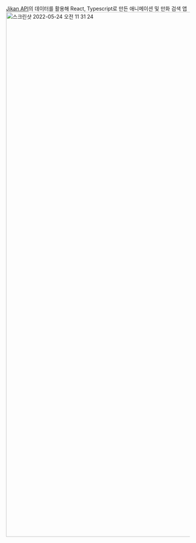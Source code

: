 [Jikan API](https://docs.api.jikan.moe/)의 데이터를 활용해 React, Typescript로 만든 애니메이션 및 만화 검색 앱
<img width="1435" alt="스크린샷 2022-05-24 오전 11 31 24" src="https://user-images.githubusercontent.com/77488652/169936643-b95445f9-160c-406c-8869-0c8074717b85.png">
